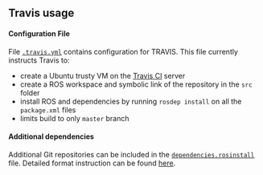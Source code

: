 ## Travis usage

#### Configuration File

File [```.travis.yml```](.travis.yml) contains configuration for TRAVIS. This
file currently instructs Travis to:
* create a Ubuntu trusty VM on the [Travis CI](https://travis-ci.org/) server
* create a ROS workspace and symbolic link of the repository in the ```src```
folder
* install ROS and dependencies by running ```rosdep install``` on all the
```package.xml``` files
* limits build to only ```master``` branch

#### Additional dependencies

Additional Git repositories can be included in the
[```dependencies.rosinstall```](travis/dependencies.rosinstall) file. Detailed
format instruction can be found [here](http://docs.ros.org/independent/api/rosinstall/html/rosinstall_file_format.html).
